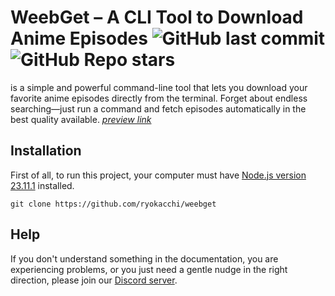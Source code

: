 # WeebGet – A CLI Tool to Download Anime Episodes ![GitHub last commit](https://img.shields.io/github/last-commit/ryokacchi/weebget) ![GitHub Repo stars](https://img.shields.io/github/stars/ryokacchi/weebget)
is a simple and powerful command-line tool that lets you download your favorite anime episodes directly from the terminal.
Forget about endless searching—just run a command and fetch episodes automatically in the best quality available. [*preview link*](https://cdn.discordapp.com/attachments/1096085224632361005/1375832968630636575/2025-05-21_13-56-32_online-video-cutter.com.mp4?ex=6833c88d&is=6832770d&hm=c2cbddc0cd3f488608c3e7d56087ee277b35a103723322370393831135416ede&)

## Installation
First of all, to run this project, your computer must have [Node.js version 23.11.1](https://nodejs.org/tr) installed.

```
git clone https://github.com/ryokacchi/weebget
```

## Help
If you don't understand something in the documentation, you are experiencing problems, or you just need a gentle nudge in the right direction, please join our [Discord server](https://discord.gg/wH9ckRMETq).
